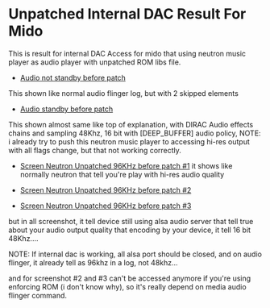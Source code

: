 # Unpatched Internal DAC Result For Mido

This is result for internal DAC Access for mido that using neutron music player as audio player
with unpatched ROM libs file.

- [Audio not standby before patch](https://github.com/Nicklas373/Internal_DAC_Fixer/blob/master/docs/unpatched/audio_not_standby_before_patch.log)

This shown like normal audio flinger log, but with 2 skipped elements

- [Audio standby before patch](https://github.com/Nicklas373/Internal_DAC_Fixer/blob/master/docs/unpatched/audio_standby_before_patch.log)

This shown almost same like top of explanation, with DIRAC Audio effects chains and sampling 48Khz, 16 bit with [DEEP_BUFFER] audio policy, NOTE: i already try to push this neutron music player to accessing hi-res output with all flags change, but that not working correctly.

- [Screen Neutron Unpatched 96KHz before patch #1](https://github.com/Nicklas373/Internal_DAC_Fixer/blob/master/docs/unpacthed/Screenshot_20190214-092630.png)
it shows like normally neutron that tell you're play with hi-res audio quality

- [Screen Neutron Unpatched 96KHz before patch #2](https://github.com/Nicklas373/Internal_DAC_Fixer/blob/master/docs/unpacthed/Screenshot_20190214-092645.png)

- [Screen Neutron Unpatched 96KHz before patch #3](https://github.com/Nicklas373/Internal_DAC_Fixer/blob/master/docs/unpacthed/Screenshot_20190214-092657.png)

but in all screenshot, it tell device still using alsa audio server that tell true about your audio output quality that encoding by your device, it tell 16 bit 48Khz....

NOTE: If internal dac is working, all alsa port should be closed, and on audio flinger, it already tell as 96khz in a log, not 48khz...

and for screenshot #2 and #3 can't be accessed anymore if you're using enforcing ROM (i don't know why), so it's really depend on media audio flinger command.
